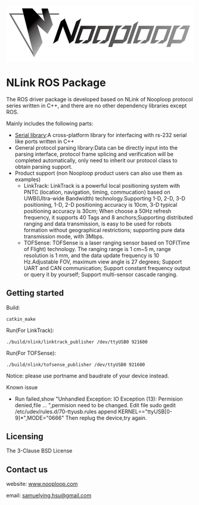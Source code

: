 ![Logo of the project](./images/nooploop.png)

# NLink ROS Package

The ROS driver package is developed based on NLink of Nooploop protocol series written in C++, and there are no other dependency libraries except ROS.

Mainly includes the following parts:
* [Serial library](https://github.com/wjwwood/serial):A cross-platform library for interfacing with rs-232 serial like ports written in C++
* General protocol parsing library:Data can be directly input into the parsing interface, protocol frame splicing and verification will be completed automatically, only need to inherit our protocol class to obtain parsing support.
* Product support (non Nooploop product users can also use them as examples)
  * LinkTrack: LinkTrack is a powerful local positioning system with PNTC (location, navigation, timing, commucation) based on UWB(Ultra-wide Bandwidth) technology.Supporting 1-D, 2-D, 3-D positioning, 1-D, 2-D positioning accuracy is 10cm, 3-D typical positioning accuracy is 30cm; When choose a 50Hz refresh frequency, it supports 40 Tags and 8 anchors;Supporting distributed ranging and data transmission, is easy to be used for robots formation without geographical restrictions; supporting pure data transmission mode, with 3Mbps. 
  * TOFSense: TOFSense is a laser ranging sensor based on TOF(Time of Flight) technology. The ranging range is 1 cm~5 m, range resolution is 1 mm, and the data update frequency is 10 Hz.Adjustable FOV, maximum view angle is 27 degrees; Support UART and CAN communication; Support constant frequency output or query it by yourself; Support multi-sensor cascade ranging.

## Getting started

Build:

    catkin_make

Run(For LinkTrack):

    ./build/nlink/linktrack_publisher /dev/ttyUSB0 921600

Run(For TOFSense):

    ./build/nlink/tofsense_publisher /dev/ttyUSB0 921600

Notice: please use portname and baudrate of your device instead.

Known issue
* Run failed,show "Unhandled Exception: IO Exception (13): Permision denied,file ... ",permision need to be changed.
Edit file
    sudo gedit /etc/udev/rules.d/70-ttyusb.rules
append
    KERNEL=="ttyUSB[0-9]*",MODE="0666"
Then replug the device,try again.

## Licensing

The 3-Clause BSD License

## Contact us
website: www.nooploop.com

email: samuelying.hsu@gmail.com
